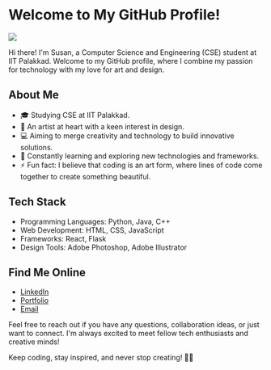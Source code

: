 # Welcome to My GitHub Profile!

![](https://github.com/padath314/SUS.png)

Hi there! I'm Susan, a Computer Science and Engineering (CSE) student at IIT Palakkad. Welcome to my GitHub profile, where I combine my passion for technology with my love for art and design.

## About Me

- 🎓 Studying CSE at IIT Palakkad.
- 🎨 An artist at heart with a keen interest in design.
- 💻 Aiming to merge creativity and technology to build innovative solutions.
- 🌱 Constantly learning and exploring new technologies and frameworks.
- ⚡ Fun fact: I believe that coding is an art form, where lines of code come together to create something beautiful.

## Tech Stack

- Programming Languages: Python, Java, C++
- Web Development: HTML, CSS, JavaScript
- Frameworks: React, Flask
- Design Tools: Adobe Photoshop, Adobe Illustrator

<!-- ## Projects

### Project 1: [Project Name](https://example.com)

[Project Description]

![Project GIF](https://example.com/project-gif.gif)

### Project 2: [Project Name](https://example.com)

[Project Description]

![Project GIF](https://example.com/project-gif.gif) -->

## Find Me Online

- [LinkedIn](https://www.linkedin.com/in/susan-varghese-padath)
- [Portfolio](https://padath314.github.io/)
- [Email](susanvarghesepadath@gmail.com)

Feel free to reach out if you have any questions, collaboration ideas, or just want to connect. I'm always excited to meet fellow tech enthusiasts and creative minds!

Keep coding, stay inspired, and never stop creating! 🚀✨
